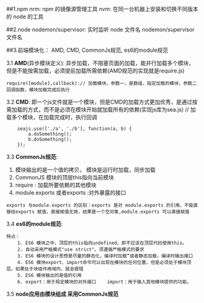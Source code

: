 ##1.npm
    nrm: npm 的镜像源管理工具
    nvm: 在同一台机器上安装和切换不同版本的 node 的工具

##2.node
    nodemon/supervisor: 实时监听
    node 文件名 nodemon/supervisor 文件名

##3.前端模块化：
    AMD, CMD, CommonJs规范, es6的module规范

3.1 **AMD**(异步模块定义): 异步加载，不阻塞页面的加载，能并行加载多个模块，但是不能按需加载，必须提前加载所需依赖(AMD规范的实现就是require.js) 

    require([module],callback):// 加载模块，参数一，是数组，指定加载的模块，参数二回调函数，模块加载完成后执行

3.2 **CMD**:  即一个js文件就是一个模块，但是CMD的加载方式更加优秀，是通过按需加载的方式，而不是必须在模块开始就加载所有的依赖(实现js库为sea.js) // 加载多个模块，在加载完成时，执行回调
```
    seajs.use(['./a', './b'], function(a, b) {
        a.doSomething();
        b.doSomething();
    });
```
3.3 **CommonJs规范**: 

1. 模块输出的是一个值的拷贝， 模块是运行时加载，同步加载  
2. CommonJS 模块的顶层this指向当前模块
3. require : 加载所要依赖的其他模块
4.  module.exports 或者exports :对外暴露的接口

```exports 与module.exports 的区别：exports 是对 module.exports 的引用，不能直接给exports 赋值，直接赋值无效，结果是一个空对象,module.exports 可以直接赋值```

3.4 **es6的module规范**: 

    特点：
        1. ES6 模块之中，顶层的this指向undefined，即不应该在顶层代码使用this。
        2. 自动采用严格模式"use strict"。须遵循严格模式的要求
        3. ES6 模块的设计思想是尽量的静态化，编译时加载”或者静态加载，编译时输出接口
        4. ES6 模块export、import命令可以出现在模块的任何位置，但是必须处于模块顶层。如果处于块级作用域内，就会报错
        5. ES6 模块输出的是值的引用
        6. export：用于规定模块的对外接口    import：用于输入其他模块提供的功能。
    
3.5 **node应用由模块组成 采用CommonJs规范**


